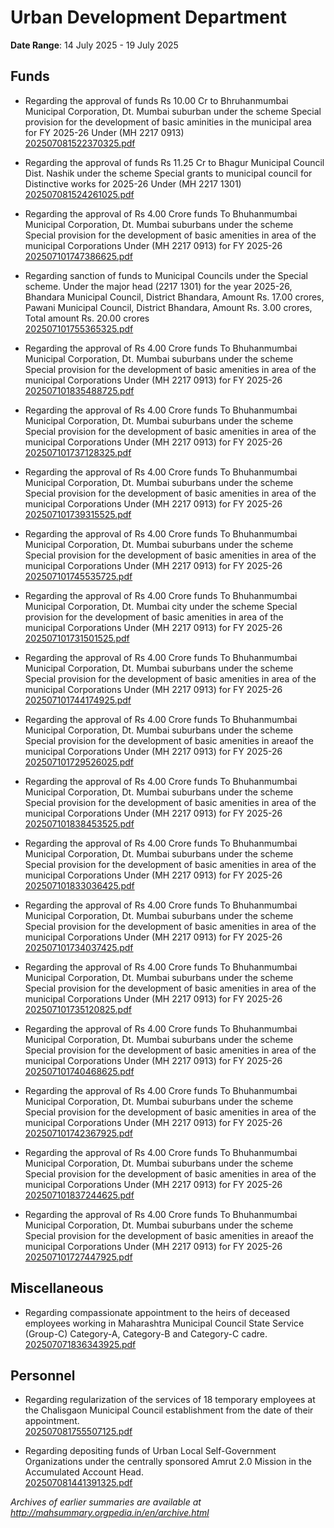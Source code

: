 # Urban Development Department

**Date Range**: 14 July 2025 - 19 July 2025


## Funds
- Regarding the approval of funds Rs 10.00 Cr to Bhruhanmumbai Municipal Corporation,  Dt.  Mumbai suburban   under the scheme Special provision for the development of basic aminities  in the municipal area for FY  2025-26  Under (MH 2217 0913)\
  [202507081522370325.pdf](https://gr.maharashtra.gov.in/Site/Upload/Government%20Resolutions/English/202507081522370325.pdf)

- Regarding the approval of funds Rs 11.25 Cr  to Bhagur Municipal Council Dist. Nashik under the scheme  Special grants to municipal council for Distinctive works for  2025-26 Under  (MH 2217 1301)\
  [202507081524261025.pdf](https://gr.maharashtra.gov.in/Site/Upload/Government%20Resolutions/English/202507081524261025.pdf)

- Regarding the approval of Rs 4.00 Crore funds To Bhuhanmumbai Municipal Corporation, Dt. Mumbai suburbans under the scheme Special provision for the development of basic amenities in area of the municipal Corporations  Under (MH 2217 0913)  for FY 2025-26\
  [202507101747386625.pdf](https://gr.maharashtra.gov.in/Site/Upload/Government%20Resolutions/English/202507101747386625.pdf)

- Regarding sanction of funds to Municipal Councils under the Special scheme. Under the major head (2217 1301) for the year 2025-26, Bhandara Municipal Council, District Bhandara, Amount Rs. 17.00 crores, Pawani Municipal Council, District Bhandara, Amount Rs. 3.00 crores, Total amount Rs. 20.00 crores\
  [202507101755365325.pdf](https://gr.maharashtra.gov.in/Site/Upload/Government%20Resolutions/English/202507101755365325.pdf)

- Regarding the approval of Rs 4.00 Crore funds To Bhuhanmumbai Municipal Corporation, Dt. Mumbai suburbans under the scheme Special provision for the development of basic amenities in area of the municipal Corporations  Under (MH 2217 0913)  for FY 2025-26\
  [202507101835488725.pdf](https://gr.maharashtra.gov.in/Site/Upload/Government%20Resolutions/English/202507101835488725.pdf)

- Regarding the approval of Rs 4.00 Crore funds To Bhuhanmumbai Municipal Corporation, Dt. Mumbai suburbans under the scheme Special provision for the development of basic amenities in area of the municipal Corporations  Under (MH 2217 0913)  for FY 2025-26\
  [202507101737128325.pdf](https://gr.maharashtra.gov.in/Site/Upload/Government%20Resolutions/English/202507101737128325.pdf)

- Regarding the approval of Rs 4.00 Crore funds To Bhuhanmumbai Municipal Corporation, Dt. Mumbai suburbans under the scheme Special provision for the development of basic amenities in area of the municipal Corporations  Under (MH 2217 0913)  for FY 2025-26\
  [202507101739315525.pdf](https://gr.maharashtra.gov.in/Site/Upload/Government%20Resolutions/English/202507101739315525.pdf)

- Regarding the approval of Rs 4.00 Crore funds To Bhuhanmumbai Municipal Corporation, Dt. Mumbai suburbans under the scheme Special provision for the development of basic amenities in area of the municipal Corporations  Under (MH 2217 0913)  for FY 2025-26\
  [202507101745535725.pdf](https://gr.maharashtra.gov.in/Site/Upload/Government%20Resolutions/English/202507101745535725.pdf)

- Regarding the approval of Rs 4.00 Crore funds To Bhuhanmumbai Municipal Corporation, Dt. Mumbai city under the scheme Special provision for the development of basic amenities in area of the municipal Corporations  Under (MH 2217 0913)  for FY 2025-26\
  [202507101731501525.pdf](https://gr.maharashtra.gov.in/Site/Upload/Government%20Resolutions/English/202507101731501525.pdf)

- Regarding the approval of Rs 4.00 Crore funds To Bhuhanmumbai Municipal Corporation, Dt. Mumbai suburbans under the scheme Special provision for the development of basic amenities in area of the municipal Corporations  Under (MH 2217 0913)  for FY 2025-26\
  [202507101744174925.pdf](https://gr.maharashtra.gov.in/Site/Upload/Government%20Resolutions/English/202507101744174925.pdf)

- Regarding the approval of Rs 4.00 Crore funds To Bhuhanmumbai Municipal Corporation, Dt. Mumbai suburbans under the scheme Special provision for the development of basic amenities in areaof the municipal Corporations  Under (MH 2217 0913)  for FY 2025-26\
  [202507101729526025.pdf](https://gr.maharashtra.gov.in/Site/Upload/Government%20Resolutions/English/202507101729526025.pdf)

- Regarding the approval of Rs 4.00 Crore funds To Bhuhanmumbai Municipal Corporation, Dt. Mumbai suburbans under the scheme Special provision for the development of basic amenities in area of the municipal Corporations  Under (MH 2217 0913)  for FY 2025-26\
  [202507101838453525.pdf](https://gr.maharashtra.gov.in/Site/Upload/Government%20Resolutions/English/202507101838453525.pdf)

- Regarding the approval of Rs 4.00 Crore funds To Bhuhanmumbai Municipal Corporation, Dt. Mumbai suburbans under the scheme Special provision for the development of basic amenities in area of the municipal Corporations  Under (MH 2217 0913)  for FY 2025-26\
  [202507101833036425.pdf](https://gr.maharashtra.gov.in/Site/Upload/Government%20Resolutions/English/202507101833036425.pdf)

- Regarding the approval of Rs 4.00 Crore funds To Bhuhanmumbai Municipal Corporation, Dt. Mumbai suburbans under the scheme Special provision for the development of basic amenities in area of the municipal Corporations  Under (MH 2217 0913)  for FY 2025-26\
  [202507101734037425.pdf](https://gr.maharashtra.gov.in/Site/Upload/Government%20Resolutions/English/202507101734037425.pdf)

- Regarding the approval of Rs 4.00 Crore funds To Bhuhanmumbai Municipal Corporation, Dt. Mumbai suburbans under the scheme Special provision for the development of basic amenities in area of the municipal Corporations  Under (MH 2217 0913)  for FY 2025-26\
  [202507101735120825.pdf](https://gr.maharashtra.gov.in/Site/Upload/Government%20Resolutions/English/202507101735120825.pdf)

- Regarding the approval of Rs 4.00 Crore funds To Bhuhanmumbai Municipal Corporation, Dt. Mumbai suburbans under the scheme Special provision for the development of basic amenities in area of the municipal Corporations  Under (MH 2217 0913)  for FY 2025-26\
  [202507101740468625.pdf](https://gr.maharashtra.gov.in/Site/Upload/Government%20Resolutions/English/202507101740468625.pdf)

- Regarding the approval of Rs 4.00 Crore funds To Bhuhanmumbai Municipal Corporation, Dt. Mumbai suburbans under the scheme Special provision for the development of basic amenities in area of the municipal Corporations  Under (MH 2217 0913)  for FY 2025-26\
  [202507101742367925.pdf](https://gr.maharashtra.gov.in/Site/Upload/Government%20Resolutions/English/202507101742367925.pdf)

- Regarding the approval of Rs 4.00 Crore funds To Bhuhanmumbai Municipal Corporation, Dt. Mumbai suburbans under the scheme Special provision for the development of basic amenities in area of the municipal Corporations  Under (MH 2217 0913)  for FY 2025-26\
  [202507101837244625.pdf](https://gr.maharashtra.gov.in/Site/Upload/Government%20Resolutions/English/202507101837244625.pdf)

- Regarding the approval of Rs 4.00 Crore funds To Bhuhanmumbai Municipal Corporation, Dt. Mumbai suburbans under the scheme Special provision for the development of basic amenities in areaof the municipal Corporations  Under (MH 2217 0913)  for FY 2025-26\
  [202507101727447925.pdf](https://gr.maharashtra.gov.in/Site/Upload/Government%20Resolutions/English/202507101727447925.pdf)

## Miscellaneous
- Regarding compassionate appointment to the heirs of deceased employees working in Maharashtra Municipal Council State Service (Group-C) Category-A, Category-B and Category-C cadre.\
  [202507071836343925.pdf](https://gr.maharashtra.gov.in/Site/Upload/Government%20Resolutions/English/202507071836343925.pdf)

## Personnel
- Regarding regularization of the services of 18 temporary employees at the Chalisgaon Municipal Council establishment from the date of their appointment.\
  [202507081755507125.pdf](https://gr.maharashtra.gov.in/Site/Upload/Government%20Resolutions/English/202507081755507125.pdf)

- Regarding depositing funds of Urban Local Self-Government Organizations under the centrally sponsored Amrut 2.0 Mission in the Accumulated Account Head.\
  [202507081441391325.pdf](https://gr.maharashtra.gov.in/Site/Upload/Government%20Resolutions/English/202507081441391325.pdf)


*Archives of earlier summaries are available at http://mahsummary.orgpedia.in/en/archive.html*